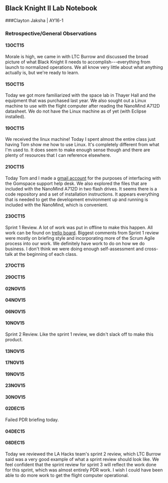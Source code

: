 ## Black Knight II Lab Notebook
###Clayton Jaksha | AY16-1
### Retrospective/General Observations
#### 13OCT15
Morale is high, we came in with LTC Burrow and discussed the broad picture of what Black Knight II needs to accomplish---everything from launch to normalized operations.
We all know very little about what anything actually is, but we're ready to learn.
#### 15OCT15
Today we got more familiarized with the space lab in Thayer Hall and the equipment that was purchased last year. We also sought out a Linux machine to use with the flight computer after reading the NanoMind A712D datasheet. We do not have the Linux machine as of yet (with Eclipse installed).
#### 19OCT15
We received the linux machine! Today I spent almost the entire class just having Tom show me how to use Linux. It's completely different from what I'm used to. It does seem to make enough sense though and there are plenty of resources that I can reference elsewhere.
#### 21OCT15
Today Tom and I made a [gmail account](clayton.jaksha@gmail.com) for the purposes of interfacing with the Gomspace support help desk. We also explored the files that are included with the NanoMind A712D in two flash drives. It seems there is a code repository and a set of installation instructions. It appears everything that is needed to get the development environment up and running is included with the NanoMind, which is convenient.
#### 23OCT15
Sprint 1 Review. A lot of work was put in offline to make this happen. All work can be found on [trello board](https://trello.com/b/nvrMijWc/black-knight-ii). Biggest comments from Sprint 1 review were mostly on briefing style and incorporating more of the Scrum Agile process into our work. We definitely have work to do on how we do business. I don't think we were doing enough self-assessment and cross-talk at the beginning of each class.
#### 27OCT15
#### 29OCT15
#### 02NOV15
#### 04NOV15
#### 06NOV15
#### 10NOV15
Sprint 2 Review. Like the sprint 1 review, we didn't slack off to make this product.
#### 13NOV15
#### 17NOV15
#### 19NOV15
#### 23NOV15
#### 30NOV15
#### 02DEC15
Failed PDR briefing today. 
#### 04DEC15
#### 08DEC15
Today we reviewed the LA Hacks team's sprint 2 review, which LTC Burrow said was a very good example of what a sprint review should look like.
We feel confident that the sprint review for sprint 3 will reflect the work done for this sprint, which was almost entirely PDR work.
I wish I could have been able to do more work to get the flight computer operational.
